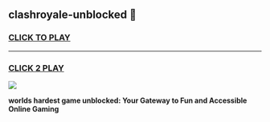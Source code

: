 
## clashroyale-unblocked 👋
<h3>
<a href="https://premium.freeplayer.one?title=clashroyale-unblocked&ref=14F">CLICK TO PLAY</a></h3>
<hr>

<h3>
<a href="https://premium.freeplayer.one?title=clashroyale-unblocked&ref=14F">CLICK 2 PLAY</a>
  
</h3>

<a href="https://premium.freeplayer.one?title=clashroyale-unblocked&ref=12F/"><img src="https://clearcache.store/games.png"></a>


**worlds hardest game unblocked: Your Gateway to Fun and Accessible Online Gaming**

